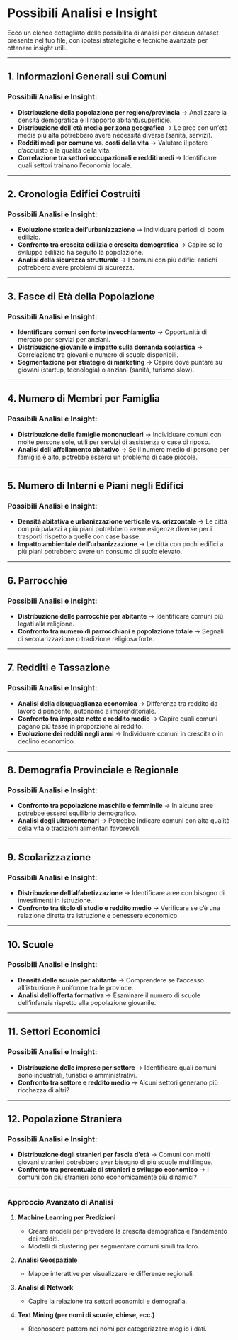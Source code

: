 # Possibili Analisi e Insight

Ecco un elenco dettagliato delle possibilità di analisi per ciascun dataset presente nel tuo file, con ipotesi strategiche e tecniche avanzate per ottenere insight utili.

---

## **1. Informazioni Generali sui Comuni**
### **Possibili Analisi e Insight:**
- **Distribuzione della popolazione per regione/provincia** → Analizzare la densità demografica e il rapporto abitanti/superficie.
- **Distribuzione dell'età media per zona geografica** → Le aree con un’età media più alta potrebbero avere necessità diverse (sanità, servizi).
- **Redditi medi per comune vs. costi della vita** → Valutare il potere d’acquisto e la qualità della vita.
- **Correlazione tra settori occupazionali e redditi medi** → Identificare quali settori trainano l’economia locale.

---

## **2. Cronologia Edifici Costruiti**
### **Possibili Analisi e Insight:**
- **Evoluzione storica dell’urbanizzazione** → Individuare periodi di boom edilizio.
- **Confronto tra crescita edilizia e crescita demografica** → Capire se lo sviluppo edilizio ha seguito la popolazione.
- **Analisi della sicurezza strutturale** → I comuni con più edifici antichi potrebbero avere problemi di sicurezza.

---

## **3. Fasce di Età della Popolazione**
### **Possibili Analisi e Insight:**
- **Identificare comuni con forte invecchiamento** → Opportunità di mercato per servizi per anziani.
- **Distribuzione giovanile e impatto sulla domanda scolastica** → Correlazione tra giovani e numero di scuole disponibili.
- **Segmentazione per strategie di marketing** → Capire dove puntare su giovani (startup, tecnologia) o anziani (sanità, turismo slow).

---

## **4. Numero di Membri per Famiglia**
### **Possibili Analisi e Insight:**
- **Distribuzione delle famiglie mononucleari** → Individuare comuni con molte persone sole, utili per servizi di assistenza o case di riposo.
- **Analisi dell'affollamento abitativo** → Se il numero medio di persone per famiglia è alto, potrebbe esserci un problema di case piccole.

---

## **5. Numero di Interni e Piani negli Edifici**
### **Possibili Analisi e Insight:**
- **Densità abitativa e urbanizzazione verticale vs. orizzontale** → Le città con più palazzi a più piani potrebbero avere esigenze diverse per i trasporti rispetto a quelle con case basse.
- **Impatto ambientale dell’urbanizzazione** → Le città con pochi edifici a più piani potrebbero avere un consumo di suolo elevato.

---

## **6. Parrocchie**
### **Possibili Analisi e Insight:**
- **Distribuzione delle parrocchie per abitante** → Identificare comuni più legati alla religione.
- **Confronto tra numero di parrocchiani e popolazione totale** → Segnali di secolarizzazione o tradizione religiosa forte.

---

## **7. Redditi e Tassazione**
### **Possibili Analisi e Insight:**
- **Analisi della disuguaglianza economica** → Differenza tra reddito da lavoro dipendente, autonomo e imprenditoriale.
- **Confronto tra imposte nette e reddito medio** → Capire quali comuni pagano più tasse in proporzione al reddito.
- **Evoluzione dei redditi negli anni** → Individuare comuni in crescita o in declino economico.

---

## **8. Demografia Provinciale e Regionale**
### **Possibili Analisi e Insight:**
- **Confronto tra popolazione maschile e femminile** → In alcune aree potrebbe esserci squilibrio demografico.
- **Analisi degli ultracentenari** → Potrebbe indicare comuni con alta qualità della vita o tradizioni alimentari favorevoli.

---

## **9. Scolarizzazione**
### **Possibili Analisi e Insight:**
- **Distribuzione dell’alfabetizzazione** → Identificare aree con bisogno di investimenti in istruzione.
- **Confronto tra titolo di studio e reddito medio** → Verificare se c’è una relazione diretta tra istruzione e benessere economico.

---

## **10. Scuole**
### **Possibili Analisi e Insight:**
- **Densità delle scuole per abitante** → Comprendere se l’accesso all’istruzione è uniforme tra le province.
- **Analisi dell’offerta formativa** → Esaminare il numero di scuole dell’infanzia rispetto alla popolazione giovanile.

---

## **11. Settori Economici**
### **Possibili Analisi e Insight:**
- **Distribuzione delle imprese per settore** → Identificare quali comuni sono industriali, turistici o amministrativi.
- **Confronto tra settore e reddito medio** → Alcuni settori generano più ricchezza di altri?

---

## **12. Popolazione Straniera**
### **Possibili Analisi e Insight:**
- **Distribuzione degli stranieri per fascia d’età** → Comuni con molti giovani stranieri potrebbero aver bisogno di più scuole multilingue.
- **Confronto tra percentuale di stranieri e sviluppo economico** → I comuni con più stranieri sono economicamente più dinamici?

---

### **Approccio Avanzato di Analisi**
1. **Machine Learning per Predizioni**
   - Creare modelli per prevedere la crescita demografica e l’andamento dei redditi.
   - Modelli di clustering per segmentare comuni simili tra loro.
   
2. **Analisi Geospaziale**
   - Mappe interattive per visualizzare le differenze regionali.
   
3. **Analisi di Network**
   - Capire la relazione tra settori economici e demografia.

4. **Text Mining (per nomi di scuole, chiese, ecc.)**
   - Riconoscere pattern nei nomi per categorizzare meglio i dati.
